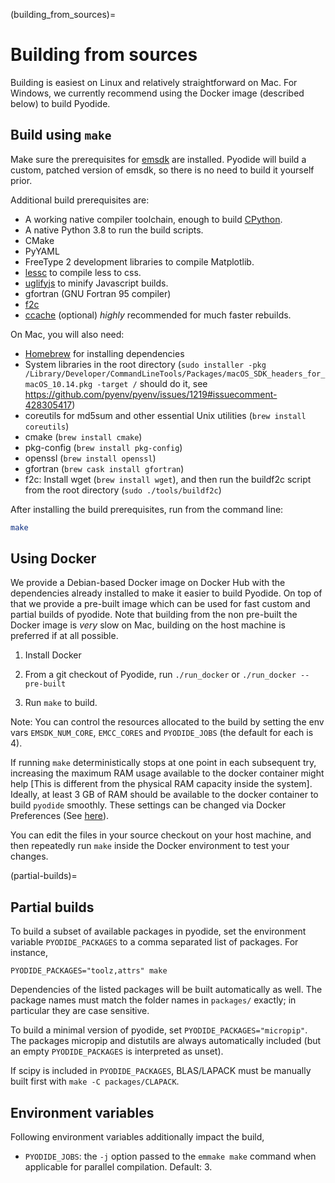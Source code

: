 (building_from_sources)=
# Building from sources

Building is easiest on Linux and relatively straightforward on Mac. For
Windows, we currently recommend using the Docker image (described below) to
build Pyodide.

## Build using `make`

Make sure the prerequisites for [emsdk](https://github.com/emscripten-core/emsdk) are
installed. Pyodide will build a custom, patched version of emsdk, so there is no
need to build it yourself prior.

Additional build prerequisites are:

- A working native compiler toolchain, enough to build [CPython](https://devguide.python.org/setup/#linux).
- A native Python 3.8 to run the build scripts.
- CMake
- PyYAML
- FreeType 2 development libraries to compile Matplotlib.
- [lessc](http://lesscss.org/) to compile less to css.
- [uglifyjs](https://github.com/mishoo/UglifyJS) to minify Javascript builds.
- gfortran (GNU Fortran 95 compiler)
- [f2c](http://www.netlib.org/f2c/)
- [ccache](https://ccache.samba.org) (optional) *highly* recommended for much faster rebuilds.

On Mac, you will also need:

- [Homebrew](https://brew.sh/) for installing dependencies
- System libraries in the root directory (`sudo installer -pkg /Library/Developer/CommandLineTools/Packages/macOS_SDK_headers_for_macOS_10.14.pkg -target /` should do it, see https://github.com/pyenv/pyenv/issues/1219#issuecomment-428305417)
- coreutils for md5sum and other essential Unix utilities (`brew install coreutils`)
- cmake (`brew install cmake`)
- pkg-config (`brew install pkg-config`)
- openssl (`brew install openssl`)
- gfortran (`brew cask install gfortran`)
- f2c: Install wget (`brew install wget`), and then run the buildf2c script from the root directory (`sudo ./tools/buildf2c`)


After installing the build prerequisites, run from the command line:

```bash
make
```

## Using Docker

We provide a Debian-based Docker image on Docker Hub with the dependencies
already installed to make it easier to build Pyodide. On top of that we provide a
pre-built image which can be used for fast custom and partial builds of pyodide.
Note that building from the non pre-built the Docker image is *very* slow on Mac,
building on the host machine is preferred if at all possible.

1. Install Docker

2. From a git checkout of Pyodide, run `./run_docker` or `./run_docker --pre-built`

3. Run `make` to build.

Note: You can control the resources allocated to the build by setting the env vars
`EMSDK_NUM_CORE`, `EMCC_CORES` and `PYODIDE_JOBS` (the default for each is 4).


If running ``make`` deterministically stops at one point in each subsequent try, increasing
the maximum RAM usage available to the docker container might help [This is different
from the physical RAM capacity inside the system]. Ideally, at least 3 GB of RAM
should be available to the docker container to build `pyodide` smoothly. These settings can
be changed via Docker Preferences (See [here](https://stackoverflow.com/questions/44533319/how-to-assign-more-memory-to-docker-container)).

You can edit the files in your source checkout on your host machine, and then
repeatedly run `make` inside the Docker environment to test your changes.

(partial-builds)=
## Partial builds

To build a subset of available packages in pyodide, set the environment
variable `PYODIDE_PACKAGES` to a comma separated list of packages. For
instance,

```
PYODIDE_PACKAGES="toolz,attrs" make
```

Dependencies of the listed packages will be built automatically as well.
The package names must match the folder names in `packages/` exactly; in
particular they are case sensitive.

To build a minimal version of pyodide, set `PYODIDE_PACKAGES="micropip"`. The
packages micropip and distutils are always automatically included (but an empty
`PYODIDE_PACKAGES` is interpreted as unset).

If scipy is included in `PYODIDE_PACKAGES`, BLAS/LAPACK must be manually built
first with `make -C packages/CLAPACK`.

## Environment variables

Following environment variables additionally impact the build,
 - `PYODIDE_JOBS`: the `-j` option passed to the `emmake make` command when applicable for parallel compilation. Default: 3.
